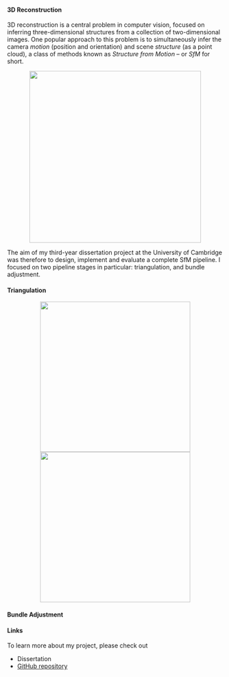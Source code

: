 #### 3D Reconstruction
3D reconstruction is a central problem in computer vision, focused on inferring three-dimensional structures from a collection of two-dimensional images. One popular approach to this problem is to simultaneously infer the camera *motion* (position and orientation) and scene *structure* (as a point cloud), a class of methods known as *Structure from Motion* – or *SfM* for short. 

<img src="/assets/images/sfm/simple-pipeline.png" width="400px;"  style="display:block;margin-left:auto;margin-right:auto;" />

The aim of my third-year dissertation project at the University of Cambridge was therefore to design, implement and evaluate a complete SfM pipeline. I focused on two pipeline stages in particular: triangulation, and bundle adjustment.

#### Triangulation

<img src="/assets/images/sfm/triangulation.png" width="350px"  style="display:block;margin-left:auto;margin-right:auto" />

<img src="/assets/images/sfm/midpoint.png" width="350px"  style="display:block;margin-left:auto;margin-right:auto" />


#### Bundle Adjustment


#### Links
To learn more about my project, please check out
- Dissertation
- [GitHub repository](https://github.com/meganelisabethfinch/StructureFromMotion)